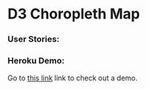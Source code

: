 # D3 Choropleth Map



### User Stories:



### Heroku Demo:

Go to [this link](https://tom-p-uk-d3-force-directed-graph.herokuapp.com/) link to check out a demo.
